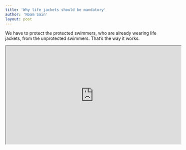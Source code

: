 ```yaml
---
title: 'Why life jackets should be mandatory'
author: 'Noam Sain'
layout: post
---
```


We have to protect the protected swimmers, who are already wearing life jackets, from the unprotected swimmers. That’s the way it works.

<iframe allowfullscreen="" height="315" id="lbry-iframe" loading="lazy" src="https://odysee.com/$/embed/why-life-jackets-should-be-mandatory!/ccdb1215a25f6457e7ba4590641a917e7fa770ed?r=4m1Z1NrU9eajM6KByeCJP4nRRb3o17eF" width="560"></iframe>